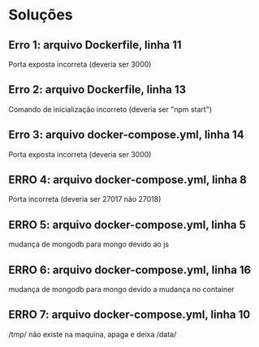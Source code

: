 # Soluções

## Erro 1: arquivo Dockerfile, linha 11
Porta exposta incorreta (deveria ser 3000)

## Erro 2: arquivo Dockerfile, linha 13
Comando de inicialização incorreto (deveria ser "npm start")

## Erro 3: arquivo docker-compose.yml, linha 14
Porta exposta incorreta (deveria ser 3000)

## ERRO 4: arquivo docker-compose.yml, linha 8
Porta incorreta (deveria ser 27017 não 27018)

## ERRO 5: arquivo docker-compose.yml, linha 5
mudança de mongodb para mongo devido ao js

## ERRO 6: arquivo docker-compose.yml, linha 16
mudança de mongodb para mongo devido a mudança no container

## ERRO 7: arquivo docker-compose.yml, linha 10
/tmp/ não existe na maquina, apaga e deixa /data/
